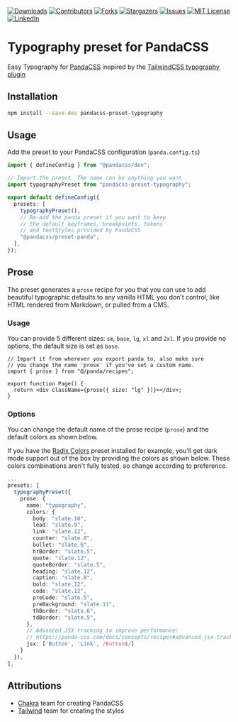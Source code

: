 [![Downloads][npm-shield]][npm-url]
[![Contributors][contributors-shield]][contributors-url]
[![Forks][forks-shield]][forks-url]
[![Stargazers][stars-shield]][stars-url]
[![Issues][issues-shield]][issues-url]
[![MIT License][license-shield]][license-url]
[![LinkedIn][linkedin-shield]][linkedin-url]

# Typography preset for PandaCSS

Easy Typography for [PandaCSS](https://panda-css.com/) inspired by the [TailwindCSS typography plugin](https://tailwindcss.com/docs/typography-plugin)

## Installation

```bash
npm install --save-dev pandacss-preset-typography
```

## Usage

Add the preset to your PandaCSS configuration (`panda.config.ts`)

```ts
import { defineConfig } from "@pandacss/dev";

// Import the preset. The name can be anything you want
import typographyPreset from "pandacss-preset-typography";

export default defineConfig({
  presets: [
    typographyPreset(),
    // Re-add the panda preset if you want to keep
    // the default keyframes, breakpoints, tokens
    // and textStyles provided by PandaCSS
    "@pandacss/preset-panda",
  ],
});
```

## Prose

The preset generates a `prose` recipe for you that you can use to add beautiful typographic defaults to any vanilla HTML you don’t control, like HTML rendered from Markdown, or pulled from a CMS.

### Usage

You can provide 5 different sizes: `sm`, `base`, `lg`, `xl` and `2xl`. If you provide no options, the default size is set as `base`.

```tsx
// Import it from wherever you export panda to, also make sure
// you change the name 'prose' if you've set a custom name.
import { prose } from "@/panda/recipes";

export function Page() {
  return <div className={prose({ size: "lg" })}></div>;
}
```

### Options

You can change the default name of the prose recipe (`prose`) and the default colors as shown below.

If you have the [Radix Colors](https://www.npmjs.com/package/pandacss-preset-radix-colors) preset installed for example, you'll get dark mode support out of the box by providing the colors as shown below. These colors combinations aren't fully tested, so change according to preference.

```ts
...
presets: [
  typographyPreset({
    prose: {
      name: "typography",
      colors: {
        body: "slate.10",
        lead: "slate.9",
        link: "slate.12",
        counter: "slate.8",
        bullet: "slate.6",
        hrBorder: "slate.5",
        quote: "slate.12",
        quoteBorder: "slate.5",
        heading: "slate.12",
        caption: "slate.8",
        bold: "slate.12",
        code: "slate.12",
        preCode: "slate.5",
        preBackground: "slate.11",
        thBorder: "slate.6",
        tdBorder: "slate.5",
      },
      // Advanced JSX tracking to improve performance:
      // https://panda-css.com/docs/concepts/recipes#advanced-jsx-tracking
      jsx: ['Button', 'Link', /Button$/]
    }
  }),
],
```

## Attributions

- [Chakra](https://github.com/chakra-ui) team for creating PandaCSS
- [Tailwind](https://github.com/tailwindlabs) team for creating the styles

[contributors-shield]: https://img.shields.io/github/contributors/milandekruijf/pandacss-preset-typography.svg?style=for-the-badge
[contributors-url]: https://github.com/milandekruijf/pandacss-preset-typography/graphs/contributors
[forks-shield]: https://img.shields.io/github/forks/milandekruijf/pandacss-preset-typography.svg?style=for-the-badge
[forks-url]: https://github.com/milandekruijf/pandacss-preset-typography/network/members
[stars-shield]: https://img.shields.io/github/stars/milandekruijf/pandacss-preset-typography.svg?style=for-the-badge
[stars-url]: https://github.com/milandekruijf/pandacss-preset-typography/stargazers
[issues-shield]: https://img.shields.io/github/issues/milandekruijf/pandacss-preset-typography.svg?style=for-the-badge
[issues-url]: https://github.com/milandekruijf/pandacss-preset-typography/issues
[license-shield]: https://img.shields.io/github/license/milandekruijf/pandacss-preset-typography.svg?style=for-the-badge
[license-url]: https://github.com/milandekruijf/pandacss-preset-typography/blob/main/LICENSE
[linkedin-shield]: https://img.shields.io/badge/-LinkedIn-black.svg?style=for-the-badge&logo=linkedin&colorB=555
[linkedin-url]: https://www.linkedin.com/in/milandekruijf
[npm-shield]: https://img.shields.io/npm/dw/pandacss-preset-typography?style=for-the-badge
[npm-url]: https://www.npmjs.com/package/pandacss-preset-typography
